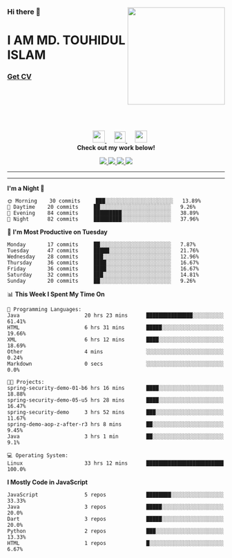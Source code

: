 <div>
<img align="right" width="225" height="225" src="https://touhid-jisan.github.io/img/about-us.png">
<div>
  <h3> </h3>
  <h3> </h3>
  <h3>Hi there 👋</h3>
  <h1>I AM MD. TOUHIDUL ISLAM</h1>
 <!-- <h3>Software Engineer</h3> -->
  <h3> <a href="https://touhid-jisan.github.io/pdf/Touhidul_Islam.pdf"><span>Get CV</span></a></h3>
</div>
</div>
<br/><br/><br/><br/><br/>

<div align="center">
  
  &emsp;
  <a href= "https://www.instagram.com/touhid_jisan/">
    <img src="https://img.icons8.com/ios-glyphs/256/000000/instagram-new.svg" width="28px"/>
  </a>
  &emsp;
  <a href="https://www.linkedin.com/in/touhid-jisan/">
    <img src="https://img.icons8.com/ios-filled/256/000000/linkedin.svg" width="26px"/>
  </a>
  &emsp;
  <a href="http://touhid-jisan.github.io/">
    <img src="https://img.icons8.com/material/256/000000/globe--v1.png" width="28px"/>
  </a>
  <br> 
  <strong>Check out my work below!</strong> <br>
    
  <a href="https://github.com/touhid-jisan">
    <img src="https://badges.pufler.dev/years/touhid-jisan?style=flat-square&color=black&logo=github">
  </a>
  <a href="https://github.com/touhid-jisan?tab=repositories">
    <img src="https://badges.pufler.dev/repos/touhid-jisan?style=flat-square&color=black&logo=github">
  </a>
  <a href="https://gist.github.com/touhid-jisan">
    <img src="https://badges.pufler.dev/gists/touhid-jisan?style=flat-square&color=black&logo=github">
  </a>
  <a href="https://github.com/touhid-jisan">
    <img src="https://badges.pufler.dev/commits/monthly/touhid-jisan?style=flat-square&color=black&logo=github">
  </a>
</div>
<hr><hr>
<!--
**touhid-jisan/touhid-jisan** is a ✨ _special_ ✨ repository because its `README.md` (this file) appears on your GitHub profile.

Here are some ideas to get you started:

- 🔭 I’m currently working on ...
- 🌱 I’m currently learning ...
- 👯 I’m looking to collaborate on ...
- 🤔 I’m looking for help with ...
- 💬 Ask me about ...
- 📫 How to reach me: ...
- 😄 Pronouns: ...
- ⚡ Fun fact: ...
-->

<!--START_SECTION:waka-->
**I'm a Night 🦉** 

```text
🌞 Morning    30 commits     ███░░░░░░░░░░░░░░░░░░░░░░   13.89% 
🌆 Daytime    20 commits     ██░░░░░░░░░░░░░░░░░░░░░░░   9.26% 
🌃 Evening    84 commits     █████████░░░░░░░░░░░░░░░░   38.89% 
🌙 Night      82 commits     █████████░░░░░░░░░░░░░░░░   37.96%

```
📅 **I'm Most Productive on Tuesday** 

```text
Monday       17 commits     ██░░░░░░░░░░░░░░░░░░░░░░░   7.87% 
Tuesday      47 commits     █████░░░░░░░░░░░░░░░░░░░░   21.76% 
Wednesday    28 commits     ███░░░░░░░░░░░░░░░░░░░░░░   12.96% 
Thursday     36 commits     ████░░░░░░░░░░░░░░░░░░░░░   16.67% 
Friday       36 commits     ████░░░░░░░░░░░░░░░░░░░░░   16.67% 
Saturday     32 commits     ███░░░░░░░░░░░░░░░░░░░░░░   14.81% 
Sunday       20 commits     ██░░░░░░░░░░░░░░░░░░░░░░░   9.26%

```


📊 **This Week I Spent My Time On** 

```text
💬 Programming Languages: 
Java                     20 hrs 23 mins      ███████████████░░░░░░░░░░   61.41% 
HTML                     6 hrs 31 mins       █████░░░░░░░░░░░░░░░░░░░░   19.66% 
XML                      6 hrs 12 mins       ████░░░░░░░░░░░░░░░░░░░░░   18.69% 
Other                    4 mins              ░░░░░░░░░░░░░░░░░░░░░░░░░   0.24% 
Markdown                 0 secs              ░░░░░░░░░░░░░░░░░░░░░░░░░   0.0%

🐱‍💻 Projects: 
spring-security-demo-01-b6 hrs 16 mins       ████░░░░░░░░░░░░░░░░░░░░░   18.88% 
spring-security-demo-05-u5 hrs 28 mins       ████░░░░░░░░░░░░░░░░░░░░░   16.47% 
spring-security-demo     3 hrs 52 mins       ███░░░░░░░░░░░░░░░░░░░░░░   11.67% 
spring-demo-aop-z-after-r3 hrs 8 mins        ██░░░░░░░░░░░░░░░░░░░░░░░   9.45% 
Java                     3 hrs 1 min         ██░░░░░░░░░░░░░░░░░░░░░░░   9.1%

💻 Operating System: 
Linux                    33 hrs 12 mins      █████████████████████████   100.0%

```

**I Mostly Code in JavaScript** 

```text
JavaScript               5 repos             ████████░░░░░░░░░░░░░░░░░   33.33% 
Java                     3 repos             █████░░░░░░░░░░░░░░░░░░░░   20.0% 
Dart                     3 repos             █████░░░░░░░░░░░░░░░░░░░░   20.0% 
Python                   2 repos             ███░░░░░░░░░░░░░░░░░░░░░░   13.33% 
HTML                     1 repos             █░░░░░░░░░░░░░░░░░░░░░░░░   6.67%

```



<!--END_SECTION:waka-->
